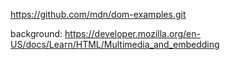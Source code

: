 https://github.com/mdn/dom-examples.git

background: https://developer.mozilla.org/en-US/docs/Learn/HTML/Multimedia_and_embedding

